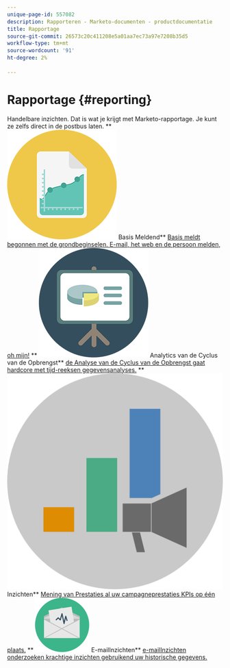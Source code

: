 ```yaml
---
unique-page-id: 557082
description: Rapporteren - Marketo-documenten - productdocumentatie
title: Rapportage
source-git-commit: 26573c20c411208e5a01aa7ec73a97e7208b35d5
workflow-type: tm+mt
source-wordcount: '91'
ht-degree: 2%

---
```



# Rapportage {#reporting}

Handelbare inzichten. Dat is wat je krijgt met Marketo-rapportage. Je kunt ze zelfs direct in de postbus laten.
** ![ Basis die ](assets/documents-bookmarks-17.png) Basis Meldend** [ Basis meldt begonnen met de grondbeginselen. E-mail, het web en de persoon melden, oh mijn!](https://docs.marketo.com/display/DOCS/Basic+Reporting)     ** ![ Analyses van de Cyclus van de Opbrengst ](assets/seo-08.png) Analytics van de Cyclus van de Opbrengst** [ de Analyse van de Cyclus van de Opbrengst gaat hardcore met tijd-reeksen gegevensanalyses.](https://docs.marketo.com/display/DOCS/Revenue+Cycle+Analytics)     ** ![ de Inzichten van Prestaties van de Inzichten van de Prestaties ](assets/mpi-for-docs-2x.png) Inzichten** [ Mening van Prestaties al uw campagneprestaties KPIs op één plaats.](https://docs.marketo.com/display/DOCS/Marketing+Performance+Insights)     ** ![ E-mailInzichten ](assets/email-insights.png) E-mailInzichten** [ e-mailInzichten onderzoeken krachtige inzichten gebruikend uw historische gegevens.](https://docs.marketo.com/display/DOCS/Email+Insights)
